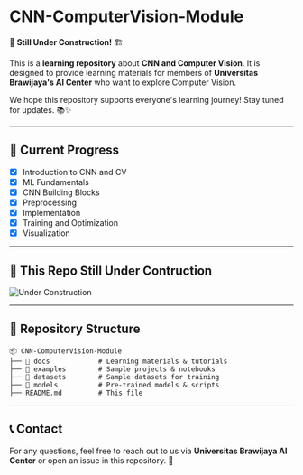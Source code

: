 # CNN-ComputerVision-Module

🚀 **Still Under Construction!** 🏗️  

This is a **learning repository** about **CNN and Computer Vision**. It is designed to provide learning materials for members of **Universitas Brawijaya's AI Center** who want to explore Computer Vision.  

We hope this repository supports everyone's learning journey! Stay tuned for updates. 📚✨  

---  

## 📌 Current Progress
- [x] Introduction to CNN and CV
- [x] ML Fundamentals
- [x] CNN Building Blocks
- [x] Preprocessing
- [x] Implementation
- [x] Training and Optimization
- [x] Visualization

---

## 🚧 This Repo Still Under Contruction
![Under Construction](https://media.giphy.com/media/jAYUbVXgESSti/giphy.gif)

---  

## 📂 Repository Structure
```
📦 CNN-ComputerVision-Module
├── 📁 docs            # Learning materials & tutorials
├── 📁 examples        # Sample projects & notebooks
├── 📁 datasets        # Sample datasets for training
├── 📁 models          # Pre-trained models & scripts
├── README.md         # This file
```

---


## 📞 Contact
For any questions, feel free to reach out to us via **Universitas Brawijaya AI Center** or open an issue in this repository. 🚀
